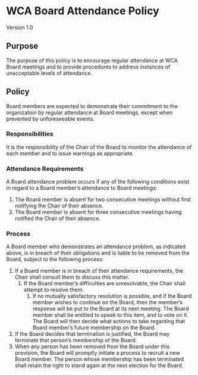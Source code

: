 # WCA Board Attendance Policy
<div class="version">
Version 1.0
</div>

## Purpose
The purpose of this policy is to encourage regular attendance at WCA Board meetings and to provide procedures to address instances of unacceptable levels of attendance.

## Policy
Board members are expected to demonstrate their commitment to the organization by regular attendance at Board meetings, except when prevented by unforeseeable events.

### Responsibilities
It is the responsibility of the Chair of the Board to monitor the attendance of each member and to issue warnings as appropriate.

### Attendance Requirements
A Board attendance problem occurs if any of the following conditions exist in regard to a Board member’s attendance to Board meetings:

1. The Board member is absent for two consecutive meetings without first notifying the Chair of their absence.
2. The Board member is absent for three consecutive meetings having notified the Chair of their absence.

### Process
A Board member who demonstrates an attendance problem, as indicated above, is in breach of their obligations and is liable to be removed from the Board, subject to the following process:

1. If a Board member is in breach of their attendance requirements, the Chair shall consult them to discuss this matter.
   1. If the Board member’s difficulties are unresolvable, the Chair shall attempt to resolve them.
      1. If no mutually satisfactory resolution is possible, and if the Board member wishes to continue on the Board, then the member’s response will be put to the Board at its next meeting. The Board member shall be entitled to speak to this item, and to vote on it. The Board will then decide what actions to take regarding that Board member’s future membership on the Board.
2. If the Board decides that termination is justified, the Board may terminate that person’s membership of the Board.
3. When any person has been removed from the Board under this provision, the Board will promptly initiate a process to recruit a new Board member. The person whose membership has been terminated shall retain the right to stand again at the next election for the Board.
